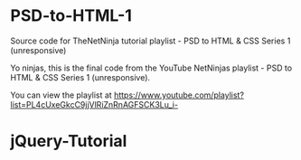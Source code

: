 # PSD-to-HTML-1
Source code for TheNetNinja tutorial playlist - PSD to HTML &amp; CSS Series 1 (unresponsive)

Yo ninjas, this is the final code from the YouTube NetNinjas playlist - PSD to HTML &amp; CSS Series 1 (unresponsive).

You can view the playlist at https://www.youtube.com/playlist?list=PL4cUxeGkcC9jjVlRiZnRnAGFSCK3Lu_i-
# jQuery-Tutorial
